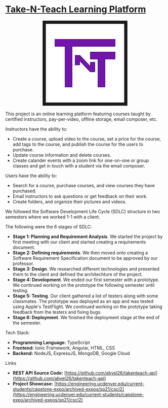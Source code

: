 # [Take-N-Teach Learning Platform](https://engineering.ucdenver.edu/current-students/capstone-expo/archived-expos/sp21/csci2)
<p align="center">
<a href="https://engineering.ucdenver.edu/current-students/capstone-expo/archived-expos/sp21/csci2" target="_blank"><img src="thumbnail_image.png" 
alt="IMAGE ALT TEXT HERE" width="248"  border="10"/></a>
 </p>
 
This project is an online learning platform featuring courses taught by certified instructors, pay-per-video, offline storage, email composer, etc.

Instructors have the ability to:
* Create a course, upload video to the course, set a price for the course, add tags to the course, and publish the course for the users to purchase.
* Update course information and delete courses. 
* Create calander events with a zoom link for one-on-one or group classes and get in touch with a student via the email composer.

Users have the ability to:
* Search for a course, purchase courses, and view courses they have purchased.
* Email instructors to ask questions or get feedback on their work.
* Create folders, and organize their pictures and videos.

We followed the Software Development Life Cycle (SDLC) structure in two semesters where we worked 1-1 with a client.

The following were the 6 stages of SDLC:
* **Stage 1: Planning and Requirement Analysis**. We started the project by first meeting with our client and started creating a requirements document. 
* **Stage 2: Defining requirements**. We then moved onto creating a Software Requirement Specification document to be approved by our professor. 
* **Stage 3: Design**. We researched different technologies and presented them to the client and defined the architechture of the project.
* **Stage 4: Development**. We ended our first semester with a prototype. We continued working on the prototype the following semester until testing.
* **Stage 5: Testing**. Our client gathered a list of testers along with some classmates. The prototype was deployed as an app and was tested using Apple's TestFlight. We continued working on the prototype taking feedback from the testers and fixing bugs.
* **Stage 6: Deployment**. We finished the deployment stage at the end of the semester. 

Tech Stack:
* **Programming Language:** TypeScript
* **Frontend:** Ionic Framework, Angular, HTML, CSS
* **Backend:** NodeJS, ExpressJS, MongoDB, Google Cloud

Links
* **REST API Source Code:** [https://github.com/abyel26/takenteach-api](https://github.com/abyel26/takenteach-api)
* **Project Showcase:** [https://engineering.ucdenver.edu/current-students/capstone-expo/archived-expos/sp21/csci2](https://engineering.ucdenver.edu/current-students/capstone-expo/archived-expos/sp21/csci2)
